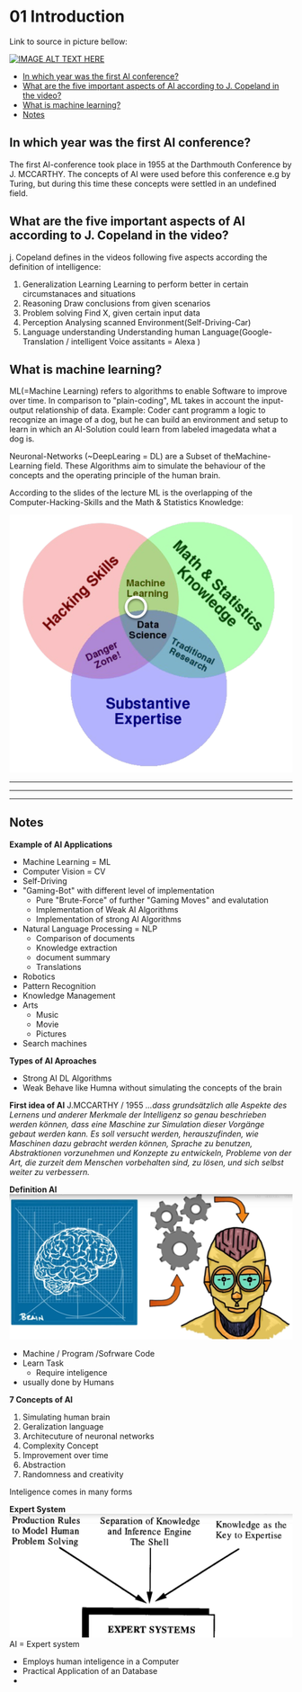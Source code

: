 <h1>01 Introduction</h1>

Link to source in picture bellow:

[![IMAGE ALT TEXT HERE](https://i.ytimg.com/vi_webp/kWmX3pd1f10/maxresdefault.webp)](https://www.youtube.com/watch?v=kWmX3pd1f10)



<!-- TOC -->

- [In which year was the first AI conference?](#in-which-year-was-the-first-ai-conference)
- [What are the five important aspects of AI according to J. Copeland in the video?](#what-are-the-five-important-aspects-of-ai-according-to-j-copeland-in-the-video)
- [What is machine learning?](#what-is-machine-learning)
- [Notes](#notes)

<!-- /TOC -->



##  In which year was the first AI conference?
The first AI-conference took place in 1955 at the Darthmouth Conference by J. MCCARTHY. The concepts of AI  were used before this conference e.g by Turing, but during this time these concepts were settled in an undefined field. 

##  What are the five important aspects of AI according to J. Copeland in the video?

j. Copeland defines in the videos following five aspects according the definition of intelligence:
1. Generalization Learning
Learning to perform better in certain circumstanaces and situations
2. Reasoning
Draw conclusions from given scenarios
3. Problem solving
Find X, given certain input data
4. Perception
Analysing scanned Environment(Self-Driving-Car)
5. Language understanding
Understanding human Language(Google-Translation / intelligent Voice assitants = Alexa )

## What is machine learning?
ML(=Machine Learning) refers to algorithms to enable Software to improve over time. In comparison to "plain-coding", ML takes in account the input-output relationship of data. 
Example:
 Coder cant programm a logic to recognize an image of a dog, but he can build an environment and setup to learn in which an AI-Solution could learn from labeled imagedata what a dog is.

Neuronal-Networks (~DeepLearing = DL) are a Subset of theMachine-Learning field. These Algorithms aim to simulate the 
behaviour of the concepts and the operating principle of the human brain.

According to the slides of the lecture ML is the overlapping of the Computer-Hacking-Skills and the Math & Statistics Knowledge:

![](imgs/2020-08-03-09-06-23.png)




---
---
---

## Notes

**Example of AI Applications**
- Machine Learning = ML
- Computer Vision = CV
- Self-Driving
- "Gaming-Bot" with different level of implementation
  - Pure "Brute-Force" of further "Gaming Moves" and evalutation
  - Implementation of Weak AI Algorithms
  - Implementation of strong AI Algorithms
- Natural Language Processing = NLP
  - Comparison of documents
  - Knowledge extraction
  - document summary
  - Translations
- Robotics
- Pattern Recognition
- Knowledge Management
- Arts
  - Music
  - Movie
  - Pictures
- Search machines

**Types of AI Aproaches**
- Strong AI
  DL Algorithms
- Weak
  Behave like Humna without simulating the concepts of the brain

**First idea of AI**
J.MCCARTHY / 1955
  *...dass grundsätzlich alle Aspekte des Lernens und anderer Merkmale der Intelligenz so genau beschrieben werden können, dass eine Maschine zur Simulation dieser Vorgänge gebaut werden kann. Es soll versucht werden, herauszufinden, wie Maschinen dazu gebracht werden können, Sprache zu benutzen, Abstraktionen vorzunehmen und Konzepte zu entwickeln, Probleme von der Art, die zurzeit dem Menschen vorbehalten sind, zu lösen, und sich selbst weiter zu verbessern.*


**Definition AI**
![](imgs/2020-07-06-09-06-24.png)
* Machine / Program /Sofrware Code
* Learn Task
  * Require inteligence
* usually done by Humans

**7 Concepts of AI**
1) Simulating human brain
2) Geralization language
3) Architecuture of neuronal networks
4) Complexity Concept
5) Improvement over time
6) Abstraction
7) Randomness and creativity

Inteligence comes in many forms

**Expert System**
![](imgs/2020-07-06-08-43-13.png)
 AI = Expert system
 - Employs human inteligence in a Computer
 - Practical Application of an Database
 - 